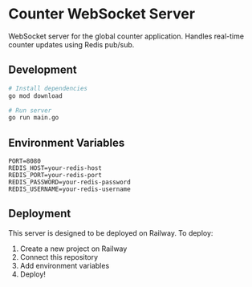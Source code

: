 # Counter WebSocket Server

WebSocket server for the global counter application. Handles real-time counter updates using Redis pub/sub.

## Development

```bash
# Install dependencies
go mod download

# Run server
go run main.go
```

## Environment Variables

```env
PORT=8080
REDIS_HOST=your-redis-host
REDIS_PORT=your-redis-port
REDIS_PASSWORD=your-redis-password
REDIS_USERNAME=your-redis-username
```

## Deployment

This server is designed to be deployed on Railway. To deploy:

1. Create a new project on Railway
2. Connect this repository
3. Add environment variables
4. Deploy! 